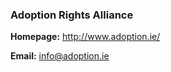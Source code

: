 ###  Adoption Rights Alliance

**Homepage:** [ http://www.adoption.ie/ ](http://www.adoption.ie/)

**Email:** [ info@adoption.ie ](mailto:info@adoption.ie)
